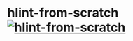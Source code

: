 # hlint-from-scratch [![hlint-from-scratch](https://github.com/shayne-fletcher/hlint-from-scratch/actions/workflows/hlint-from-scratch.yml/badge.svg)](https://github.com/shayne-fletcher/hlint-from-scratch/actions/workflows/hlint-from-scratch.yml)
